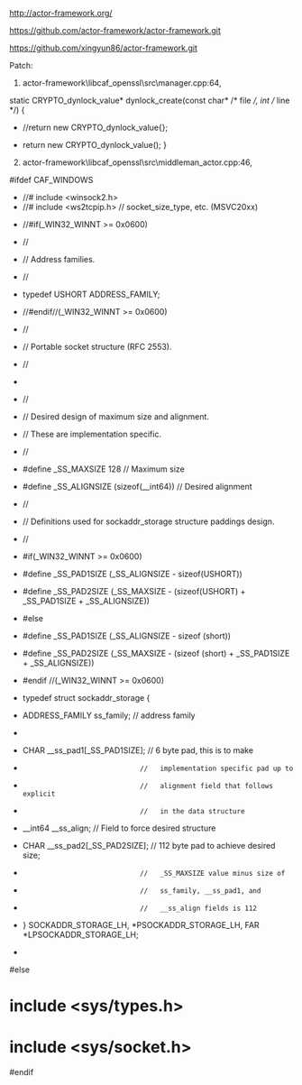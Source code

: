 http://actor-framework.org/

https://github.com/actor-framework/actor-framework.git

https://github.com/xingyun86/actor-framework.git

Patch:

1. actor-framework\libcaf_openssl\src\manager.cpp:64,

static CRYPTO_dynlock_value* dynlock_create(const char* /* file */,
                                            int /* line */) {
-  //return new CRYPTO_dynlock_value{};
+  return new CRYPTO_dynlock_value();
}

2. actor-framework\libcaf_openssl\src\middleman_actor.cpp:46,

#ifdef CAF_WINDOWS
- //# include <winsock2.h>
- //# include <ws2tcpip.h> // socket_size_type, etc. (MSVC20xx)

+ //#if(_WIN32_WINNT >= 0x0600)

+ //
+ // Address families.
+ //

+ typedef USHORT ADDRESS_FAMILY;

+ //#endif//(_WIN32_WINNT >= 0x0600)

+ //
+ // Portable socket structure (RFC 2553).
+ //
+ 
+ //
+ // Desired design of maximum size and alignment.
+ // These are implementation specific.
+ //
+ #define _SS_MAXSIZE 128                 // Maximum size
+ #define _SS_ALIGNSIZE (sizeof(__int64)) // Desired alignment

+ //
+ // Definitions used for sockaddr_storage structure paddings design.
+ //

+ #if(_WIN32_WINNT >= 0x0600)
+ #define _SS_PAD1SIZE (_SS_ALIGNSIZE - sizeof(USHORT))
+ #define _SS_PAD2SIZE (_SS_MAXSIZE - (sizeof(USHORT) + _SS_PAD1SIZE + _SS_ALIGNSIZE))
+ #else
+ #define _SS_PAD1SIZE (_SS_ALIGNSIZE - sizeof (short))
+ #define _SS_PAD2SIZE (_SS_MAXSIZE - (sizeof (short) + _SS_PAD1SIZE \
                                                    + _SS_ALIGNSIZE))
+ #endif //(_WIN32_WINNT >= 0x0600)

+ typedef struct sockaddr_storage {
+ 	ADDRESS_FAMILY ss_family;      // address family
+ 
+ 	CHAR __ss_pad1[_SS_PAD1SIZE];  // 6 byte pad, this is to make
+ 								   //   implementation specific pad up to
+ 								   //   alignment field that follows explicit
+ 								   //   in the data structure
+ 	__int64 __ss_align;            // Field to force desired structure
+ 	CHAR __ss_pad2[_SS_PAD2SIZE];  // 112 byte pad to achieve desired size;
+ 								   //   _SS_MAXSIZE value minus size of
+ 								   //   ss_family, __ss_pad1, and
+ 								   //   __ss_align fields is 112
+ } SOCKADDR_STORAGE_LH, *PSOCKADDR_STORAGE_LH, FAR *LPSOCKADDR_STORAGE_LH;
+ 
#else
# include <sys/types.h>
# include <sys/socket.h>
#endif